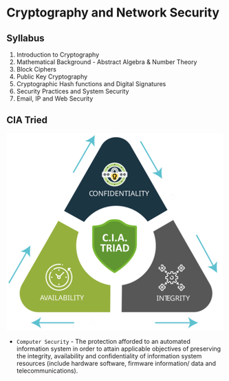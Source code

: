 # Cryptography and Network Security

## Syllabus

1. Introduction to Cryptography
2. Mathematical Background - Abstract Algebra & Number Theory
3. Block Ciphers
4. Public Key Cryptography
5. Cryptographic Hash functions and Digital Signatures
6. Security Practices and System Security
7. Email, IP and Web Security

## CIA Tried

![CIA_Triad](/images/cia_triad.svg)

- ``Computer Security`` - The protection afforded to an automated information system in order to attain applicable objectives of preserving the integrity, availability and confidentiality of information system resources (include hardware software, firmware information/ data and telecommunications).

